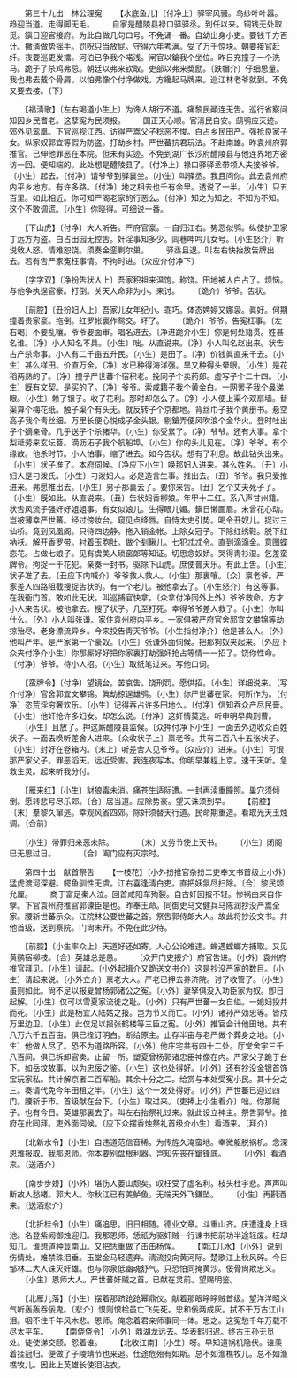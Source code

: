 <!-- { "loadSidebar": true } -->
　　第三十九出　林公理寃 
　　【水底鱼儿】〔付净上〕驿宰风骚。乌纱叶叶嚣。趋迎当道。走得脚无毛。 
　　自家是醴陵县禄口驿驿丞。到任以来。铜钱无处取觅。鎭日迎官接府。为此自做几句口号。不免诵一番。自幼出身小吏。要钱千方百计。撇淸做势摇手。罚呪只当放屁。守得六年考满。受了万千惊块。朝要接官赶纤。夜要巡更发擂。河泊已争我个喏浅。闸官以鎗我个坐位。昨日充撞子一个洗马。跪子了杀鸡弗忌。朝廷以弗来钦取。吏部以弗来奬励。〔跌帽介〕仔细思量。我也弗去戴个骨屑。以怕弗像个付净做戏。方纔起马牌来。巡江林老爷就到。不免又要去接。〔下〕 

　　【福淸歌】〔左右喝道小生上〕为谗人胡行不道。痛黎民顚连无吿。巡行省察问知因乡民耆老。这孽寃为民须报。 
　　国正天心顺。官淸民自安。鸱鸮应灭迹。郊外见鸾凰。下官巡视江西。访得严嵩父子稔恶不悛。白占乡民田产。强抢良家子女。纵家奴郭宜等假为防盗。打劫乡村。严世蕃抗君玩法。不赴南雄。昨袁州府郭推官。已伸他罪恶在本院。但未有实迹。不免到湖广长沙府醴陵县与他连界地方密访一回。便知端的。此处想是醴陵县了。〔付净上〕禄口驿驿丞带领人夫接爷爷。〔小生〕起去。〔付净〕请爷爷到驿裏坐。〔小生〕叫驿丞。我且问你。此去袁州府内平乡地方。有许多路。〔付净〕地之相去也千有余里。透说了一半。〔小生〕只五百里。如此相近。你可知严阁老家的行恶么。〔付净〕知之为知之。不知为不知。这个不敢调谎。〔小生〕你晓得。可细说一番。 

　　【下山虎】〔付净〕大人听吿。严府官豪。一自归江右。势恶似鸮。纵使护卫家丁远方为盗。白占田园无控吿。奸淫事知多少。闾巷呻吟儿女号。〔小生怒介〕听说敎人怒。情难恕饶。须奏金銮剿尔巢。 
　　驿丞且退。叫左右快抬放吿牌出去。若有吿严家寃枉事情。不拘时进。〔众应介付净下〕 

　　【字字双】〔净扮吿状人上〕吾家积祖来温饱。称饶。田地被人白占了。烦恼。与他争执逞官豪。打倒。关天人命非为小。来讨。 
　　〔跪介〕爷爷。吿状。 

　　【前腔】〔丑扮妇人上〕吾家儿女年纪小。乖巧。体态娉婷又娜袅。眞好。何期撞着贵家豪。拖倒。红罗帐裏作鸳交。坏了。 
　　〔跪介〕爷爷。吿寃枉事。〔左右喝〕不要乱嚷。爷爷要面审。唱名进去。〔净进跪介小生〕你是何处籍贯。姓甚名谁。〔净〕小人知名不具。〔小生〕咄。从直说来。〔净〕小人叫名赵出来。状吿占产杀命事。小人有二千亩五升民。〔小生〕是田了。〔净〕价钱眞直来千去。〔小生〕甚么样田。价直万金。〔净〕水已种得海洋强。旱又种得头晕眼。〔小生〕是花稻两熟的了。〔净〕撞子严世蕃个宿积老。挽同子个卖药郞。虚写子个二十四。〔小生〕旣有文契。是买的了。〔净〕爷爷。索咸籍子我个黄金白。一网罟子我个鼻涕眼。〔小生〕赖了银子。收了花利。那时却怎么了。〔净〕小人便上渠个双扇墙。替渠算个梅花纸。触子渠个有头无。就反转子个京都地。背丝巾子我个黄册书。悬空高子我个靑丝细。万里长便心悦成子金头银。剔鎗弄便风吹浪个金华火。登时吐出子个嫡亲骨。几乎送子个杀猪华。〔小生〕你受累了。〔净〕爷爷。还有大事。拿个梨祗劳来玄坛菩。滴沥沰子我个航船埠。〔小生〕你的头儿见在。〔净〕爷爷。有个缘故。他杀时节。小人怕事。缩了进去。如今吿状。想有了利息。故此钻头出来。〔小生〕状子准了。本府伺候。〔净应下小生〕唤那妇人进来。甚么姓名。〔丑〕小妇人是刁泼氏。〔小生〕刁泼妇人。必是造言生事。推出去。〔丑〕爷爷。我只爱推进来。弗愿推出去。〔小生〕男子那裏去了。要你来吿。〔丑〕乞个丈夫死子了。〔小生〕旣如此。从直说来。〔丑〕吿状妇香柳娘。年甲十二红。系八声甘州籍。状吿风流子强奸好姐姐事。有女似娘儿。生得眼儿媚。鎭日懒画眉。未曾花心动。岂被薄幸严世蕃。经过傍妆台。窥见点绛唇。自恃太史引势。喝令丑奴儿。捉过三仙桥。竟到凤凰阁。只待四边静。拖入销金帐。上除女冠子。下除红绣鞋。脱下红衲袄。解开香罗带。衬着玉胞肚。做个刬鳅儿。七犯忒忒令。直到滴滴金。意图蝶恋花。占做七娘子。见有虞美人琐窗郞等知证。切思念奴娇。哭得靑衫湿。乞差蛮牌令。拘捉一干花犯。亲奏一封书。驱除下山虎。庶使普天乐。有此上吿。〔小生〕状子准了去。〔丑应下内喊介〕爷爷救人救人。〔小生〕那裏嚷。〔众〕禀老爷。严家差人四路阻截搜捉吿状的。有一个老儿。被他拿去了。〔小生怒介〕有这等事。在我衙门首。敢如此无状。叫巡捕官快拿。〔众拿付净同外上外〕爷爷救命。方才小人来吿状。被他拿去。搜了状子。几至打死。幸得爷爷差人救了。〔小生〕你叫什么。〔外〕小人叫张谦。家住袁州府内平乡。一家俱被严府官舍郭宜文攀锦等劫掠殆尽。老身漂流异乡。今来投吿靑天爷爷。〔小生指付净介〕他是甚么人。〔外〕他叫严年。是严家第一个豪奴。〔小生〕张谦外面伺候。把那狗奴夹起来。〔外应下众夹付净介小生〕你那厮好好把你家裏打劫强奸抢占等情一一招了。饶你性命。〔付净〕爷爷。待小人招。〔小生〕取纸笔过来。写他口词。 

　　【蛮牌令】〔付净〕望镜台。苦哀吿。饶刑罚。愿供招。〔小生〕详细说来。〔写介付净〕官舍郭宜文攀锦。眞劫掠逞雄鸮。〔小生〕你严世蕃在家。何所作为。〔付净〕恣荒淫穷奢欢乐。〔小生〕记得吞占许多田地么。〔付净〕信知吞众产尽民膏。〔小生〕他奸抢许多妇女。却怎么说。〔付净〕这奸情莫逃。听申明早典刑曹。 
　　〔小生〕且放了。押这厮醴陵县监候。〔众押付净下小生〕一面去外边收众百姓状子。一面去唤听差舍人进来。〔众收状子上〕禀老爷。共有二百八十五张状子。〔小生〕封好在卷箱内。〔末上〕听差舍人见爷爷。〔众应介〕进来。〔小生〕可恨那严家父子。罪恶滔天。远近受害。我连夜写本。你明早兼程上京。速干天听。急救生灵。起来听我分付。 

　　【雁来红】〔小生〕豺狼毒未消。痛苍生适际遭。一封再渎重瞳照。巢穴须倾倒。愿转悲号尽乐郊。〔合〕居当道。应除势豪。望天诛须到早。 
　　【前腔】〔末〕羣黎久窜逃。幸观风省四郊。除奸须替天行道。民命期重造。看取光天玉烛调。〔合前〕 

　　〔小生〕带罪归来恶未除。　　　　〔末〕又劳节使上天书。 
　　〔小生〕闭阁巳无思过日。　　　　〔合〕阖门应有灭宗时。 

　　第四十出　献首祭吿 
　　【一枝花】〔小外扮推官杂扮二吏奉文书首级上小外〕猛虎渡河深避。鳄鱼驯性无虞。江右喜逢淸白吏。直把妖氛尽扫除。〔合〕黎民颂允厘。 
　　商于富足秦人泣。回首咸阳车殉裂。自古奸回报不轻。惨祸由来自作孼。下官袁州府推官郭谏臣是也。昨奉王命。同御史马文健兵马陈润抄没严嵩全家。腰斩世蕃示众。江院林公要世蕃之首。祭吿郭侍郞大人。故此将抄没文书。幷他首级。送到察院。门尙未开。不免在此少待。 

　　【前腔】〔小生率众上〕天道好还如寄。人心公论难违。蝉遇螳螂方捕取。又见黄鹂宿柳枝。〔合〕英雄总是愚。 
　　〔众开门吏报介〕府官吿进。〔小外〕袁州府推官拜见。〔小生〕请起。〔小外起揖介又跪送文书介〕这是抄没严家的数目。〔小生〕请起来说。〔小外立介〕禀老大人。严老已押去养济院。讨了收管了。〔小生〕虽则如此。尙不足以报夏曾杨郭诸公之寃。〔小外〕妻孥俱没入功臣家为奴。卽日起解。〔小生〕仅可以雪夏家流徙之耻。〔小外〕只有严世蕃一女自缢。一媳妇投井而死。〔小生〕此是杨宜人陆姑之报。岂为节义而亡。〔小外〕诸孙严効忠等。皆戍万里边卫。〔小生〕此仅足以报张鹤楼等三臣之寃。〔小外〕推官会计他田地。共有八万六千五百亩。俱已拴订明白。断给原主。止存半亩与老严做个葬身之地。〔小生〕他做人尽了。恐不为道路所容。〔小外〕他庄宅共有四十二处。厅堂舍宇三千八百间。俱已拆卸官卖。止留一所。塑夏曾杨郭诸忠臣神像在内。严家父子跪于台下。如岳坟故事。以为忠佞之鉴。〔小生〕这也处得好。〔小外〕还有抄没金银首饰宝玩家私。共计解京者二百军船。其余十分之二。给赏与本处受寃小民。其十分之三。奏请代免今年田租之半。〔小生〕这个一发处得好。〔小外〕严世蕃已迎过四门。腰斩于市。首级献在台下。〔小生〕取过来。〔吏捧上小生看介〕咄。你那贼子。也有今日。英雄那裏去了。叫左右抬祭礼过来。就此设立神主。祭吿郭爷。推府在此同拜。吏外面伺候。〔应下众摆香烛祭礼首级介小生〕看酒来。〔拜介〕 

　　【北新水令】〔小生〕自违道范信音稀。为传旌久淹蛮地。幸微躯脱祸机。念深恩难报取。我那恩师。你本要别盘根利器。岂知先丧在鎗锋底。 
　　〔小外〕看酒来。〔送酒介〕 

　　【南步步娇】〔小外〕堪伤人萎山颓矣。叹枉受了虚名利。枝头杜宇悲。声声叫断故人愁緖。郭大人。你秋江已有美鲈鱼。无端天外飞鎌坠。 
　　〔小生〕再斟酒来。〔送酒悲介〕 

　　【北折桂令】〔小生〕痛追思。旧日相随。德业文章。斗重山齐。庆遭逢身上瑶池。名登紫阙御烛迎归。我那恩师。恁祇为驱奸贼一行谏书把前功半途轻废。枉却知几。谁想道种荳南山。又把恁重做了击缶杨恽。 
　　【南江儿水】〔小外〕说到伤情处。难禁珠泪垂。玉堂金马轻遗弃。淸流投向黄河际。楚歌江上秋风碎。今日邹林二大人诛灭奸雄。也与你泉低幽魂舒气。只恐怕同掩黄沙。佞骨尙欺忠义。 
　　〔小生〕恩师大人。严世蕃奸贼之首。已献在灵前。望赐明鉴。 

　　【北雁儿落】〔小生〕摆着那跻跄跄幂鼎仪。献着那眼睁睁贼首级。望洋洋昭义气听轰轰吞佞鬼。〔悲介〕恨则恨桧虽亡飞先死。忠和佞两成灰。拭不干万古江山泪。咽不住千年风木悲。恩师。俺念着君亲师事同一体。思之。这寃愁千年万载不尽太平车。 
　　【南侥侥令】〔小外〕鼎湖龙远去。华表鹤归迟。终古王孙无觅处。徒使涕交颐。怨着谁。 
　　【北收江南】〔小生〕呀。早知道祸机隐伏。谁羡着挂冠归。便做了子陵靖节也来追。仕途危殆有如斯。总不如渔樵牧儿。总不如渔樵牧儿。因此上英雄长使泪沾衣。 
